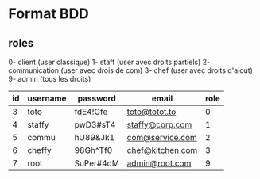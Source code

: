 # Format BDD

## roles
0- client (user classique)
1- staff (user avec droits partiels)
2- communication (user avec drois de com)
3- chef (user avec droits d'ajout)
9- admin (tous les droits)

| id | username | password  | email            | role |
|----|----------|-----------|------------------|------|
| 3  | toto     | fdE4!Gfe  | toto@totot.to    | 0    |
| 4  | staffy   | pwD3#sT4  | staffy@corp.com  | 1    |
| 5  | commu    | hU89&Jk1  | com@service.com  | 2    |
| 6  | cheffy   | 98Gh^Tf0  | chef@kitchen.com | 3    |
| 7  | root     | SuPer#4dM | admin@root.com   | 9    |
